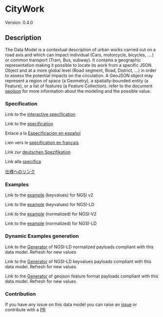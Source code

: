 # CityWork
Version: 0.4.0

## Description 

The Data Model is a contextual description of urban works carried out on a road axis and which can impact individual (Cars, motorcycle, bicycles, .…) or common transport (Tram, Bus, subway). It contains a geographic representation making it possible to locate its work from a specific JSON Object and at a more global level (Road segment, Road, District, ...) in order to assess the potential impacts on the circulation. A GeoJSON object may represent a region of space (a Geometry), a spatially-bounded entity (a Feature), or a list of features (a Feature Collection). refer to the document [geojson](https://tools.ietf.org/pdf/draft-ietf-geojson-03.pdf) for more information about the modeling and the possible value.
### Specification

Link to the [interactive specification](https://swagger.lab.fiware.org/?url=https://smart-data-models.github.io/dataModel.Transportation/CityWork/swagger.yaml)

Link to the [specification](https://github.com/smart-data-models/dataModel.Transportation/blob/master/CityWork/doc/spec.md)

Enlace a la [Especificación en español](https://github.com/smart-data-models/dataModel.Transportation/blob/master/CityWork/doc/spec_ES.md)

Lien vers le [spécification en français](https://github.com/smart-data-models/dataModel.Transportation/blob/master/CityWork/doc/spec_FR.md)

Link zur [deutschen Spezifikation](https://github.com/smart-data-models/dataModel.Transportation/blob/master/CityWork/doc/spec_DE.md)

Link alla [specifica](https://github.com/smart-data-models/dataModel.Transportation/blob/master/CityWork/doc/spec_IT.md)

[仕様へのリンク](https://github.com/smart-data-models/dataModel.Transportation/blob/master/CityWork/doc/spec_JA.md)
### Examples

Link to the [example](https://smart-data-models.github.io/dataModel.Transportation/CityWork/examples/example.json) (keyvalues) for NGSI v2

Link to the [example](https://smart-data-models.github.io/dataModel.Transportation/CityWork/examples/example.jsonld) (keyvalues) for NGSI-LD

Link to the [example](https://smart-data-models.github.io/dataModel.Transportation/CityWork/examples/example-normalized.json) (normalized) for NGSI-V2

Link to the [example](https://smart-data-models.github.io/dataModel.Transportation/CityWork/examples/example-normalized.jsonld) (normalized) for NGSI-LD
### Dynamic Examples generation

Link to the [Generator](https://smartdatamodels.org/extra/ngsi-ld_generator.php?schemaUrl=https://raw.githubusercontent.com/smart-data-models/dataModel.Transportation/master/CityWork/schema.json&email=info@smartdatamodels.org) of NGSI-LD normalized payloads compliant with this data model. Refresh for new values

Link to the [Generator](https://smartdatamodels.org/extra/ngsi-ld_generator_keyvalues.php?schemaUrl=https://raw.githubusercontent.com/smart-data-models/dataModel.Transportation/master/CityWork/schema.json&email=info@smartdatamodels.org) of NGSI-LD keyvalues payloads compliant with this data model. Refresh for new values

Link to the [Generator](https://smartdatamodels.org/extra/geojson_features_generator.php?schemaUrl=https://raw.githubusercontent.com/smart-data-models/dataModel.Transportation/master/CityWork/schema.json&email=info@smartdatamodels.org) of geojson feature format payloads compliant with this data model. Refresh for new values
### Contribution

 If you have any issue on this data model you can raise an [issue](https://github.com/smart-data-models/dataModel.Transportation/issues)  or contribute with a [PR](https://github.com/smart-data-models/dataModel.Transportation/pulls)